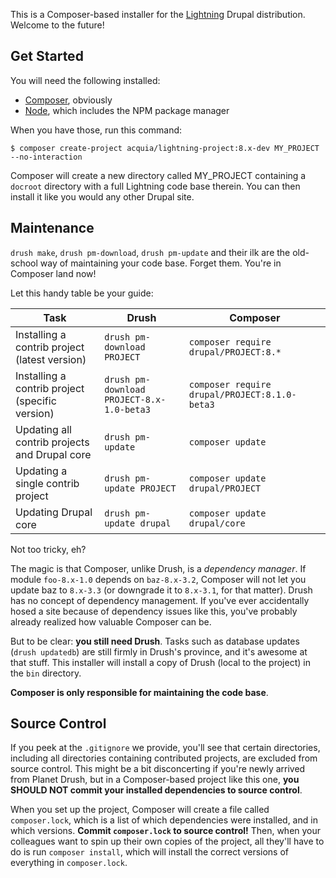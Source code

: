 This is a Composer-based installer for the [Lightning](https://www.drupal.org/project/lightning) Drupal distribution. Welcome to the future!

## Get Started
You will need the following installed:

* [Composer](https://getcomposer.org), obviously
* [Node](https://nodejs.org), which includes the NPM package manager

When you have those, run this command:
```
$ composer create-project acquia/lightning-project:8.x-dev MY_PROJECT --no-interaction
```
Composer will create a new directory called MY_PROJECT containing a ```docroot``` directory with a full Lightning code base therein. You can then install it like you would any other Drupal site.

## Maintenance
```drush make```, ```drush pm-download```, ```drush pm-update``` and their ilk are the old-school way of maintaining your code base. Forget them. You're in Composer land now!

Let this handy table be your guide:

| Task                                            | Drush                                         | Composer                                          |
|-------------------------------------------------|-----------------------------------------------|---------------------------------------------------|
| Installing a contrib project (latest version)   | ```drush pm-download PROJECT```               | ```composer require drupal/PROJECT:8.*```         |
| Installing a contrib project (specific version) | ```drush pm-download PROJECT-8.x-1.0-beta3``` | ```composer require drupal/PROJECT:8.1.0-beta3``` |
| Updating all contrib projects and Drupal core   | ```drush pm-update```                         | ```composer update```                             |
| Updating a single contrib project               | ```drush pm-update PROJECT```                 | ```composer update drupal/PROJECT```              |
| Updating Drupal core                            | ```drush pm-update drupal```                  | ```composer update drupal/core```                 |

Not too tricky, eh?

The magic is that Composer, unlike Drush, is a *dependency manager*. If module ```foo-8.x-1.0``` depends on ```baz-8.x-3.2```, Composer will not let you update baz to ```8.x-3.3``` (or downgrade it to ```8.x-3.1```, for that matter). Drush has no concept of dependency management. If you've ever accidentally hosed a site because of dependency issues like this, you've probably already realized how valuable Composer can be.

But to be clear: **you still need Drush**. Tasks such as database updates (```drush updatedb```) are still firmly in Drush's province, and it's awesome at that stuff. This installer will install a copy of Drush (local to the project) in the ```bin``` directory.

**Composer is only responsible for maintaining the code base**.

## Source Control
If you peek at the ```.gitignore``` we provide, you'll see that certain directories, including all directories containing contributed projects, are excluded from source control. This might be a bit disconcerting if you're newly arrived from Planet Drush, but in a Composer-based project like this one, **you SHOULD NOT commit your installed dependencies to source control**.

When you set up the project, Composer will create a file called ```composer.lock```, which is a list of which dependencies were installed, and in which versions. **Commit ```composer.lock``` to source control!** Then, when your colleagues want to spin up their own copies of the project, all they'll have to do is run ```composer install```, which will install the correct versions of everything in ```composer.lock```.

